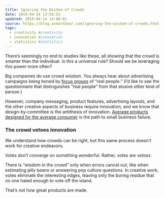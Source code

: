 ```yaml
---
title: Ignoring the Wisdom of Crowds
date: 2019-04-14 13:55:53
updated: 2019-04-14 14:00:01
source: https://blog.asmartbear.com/ignoring-the-wisdom-of-crowds.html
tags:
  - creativity #creativity
  - innovation #innovation
  - statistics #statistics
---
```

There’s seemingly no end to studies like these, all showing that the crowd is smarter than the individual. Is this a universal rule? Should we be leveraging this power more often?

Big companies do use crowd wisdom. You always hear about advertising campaigns being honed by [focus groups][1] of “real people.” (I’d like to see the questionnaire that distinguishes “real people” from that elusive other kind of person.)

However, company messaging, product features, advertising layouts, and the other creative aspects of business require innovation, and we know that design-by-committee is the antithesis of innovation. [Average products designed for the average consumer][2] is the path to small business failure.

### The crowd vetoes innovation

We understand how crowds can be right, but this same process doesn’t work for creative endeavors.

Votes don’t converge on something wonderful. Rather, votes are *vetoes*.

There is “wisdom in the crowd” only when errors cancel out, like when estimating jelly beans or answering pop culture questions. In creative work, votes eliminate the interesting edges, leaving only the boring residue that no one hated enough to vote off the island.

That’s not how great products are made.

[1]: http://www.mnav.com/cligd.htm
[2]: http://sethgodin.typepad.com/seths_blog/2006/12/how_to_be_a_mil.html